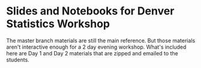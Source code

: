 # Slides and Notebooks for Denver Statistics Workshop

The master branch materials are still the main reference.  But those materials aren't interactive enough for a 2 day evening workshop.  What's included here are Day 1 and Day 2 materials that are zipped and emailed to the students.
